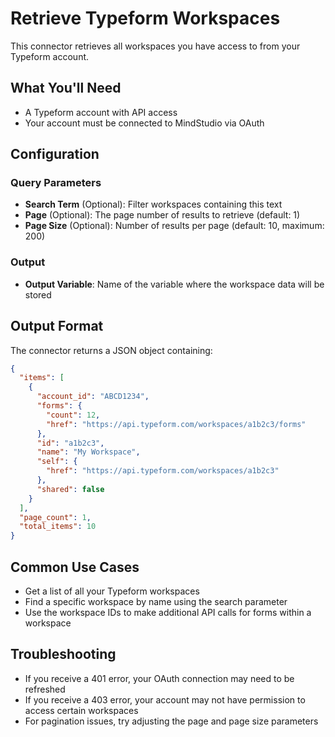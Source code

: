 # Retrieve Typeform Workspaces

This connector retrieves all workspaces you have access to from your Typeform account.

## What You'll Need

- A Typeform account with API access
- Your account must be connected to MindStudio via OAuth

## Configuration

### Query Parameters

- **Search Term** (Optional): Filter workspaces containing this text
- **Page** (Optional): The page number of results to retrieve (default: 1)
- **Page Size** (Optional): Number of results per page (default: 10, maximum: 200)

### Output

- **Output Variable**: Name of the variable where the workspace data will be stored

## Output Format

The connector returns a JSON object containing:

```json
{
  "items": [
    {
      "account_id": "ABCD1234",
      "forms": {
        "count": 12,
        "href": "https://api.typeform.com/workspaces/a1b2c3/forms"
      },
      "id": "a1b2c3",
      "name": "My Workspace",
      "self": {
        "href": "https://api.typeform.com/workspaces/a1b2c3"
      },
      "shared": false
    }
  ],
  "page_count": 1,
  "total_items": 10
}
```

## Common Use Cases

- Get a list of all your Typeform workspaces
- Find a specific workspace by name using the search parameter
- Use the workspace IDs to make additional API calls for forms within a workspace

## Troubleshooting

- If you receive a 401 error, your OAuth connection may need to be refreshed
- If you receive a 403 error, your account may not have permission to access certain workspaces
- For pagination issues, try adjusting the page and page size parameters